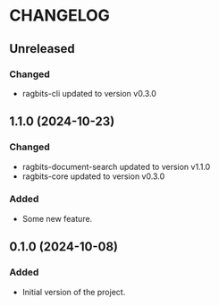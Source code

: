 # CHANGELOG

## Unreleased

### Changed

- ragbits-cli updated to version v0.3.0

## 1.1.0 (2024-10-23)

### Changed

- ragbits-document-search updated to version v1.1.0
- ragbits-core updated to version v0.3.0

### Added

- Some new feature.

## 0.1.0 (2024-10-08)

### Added

- Initial version of the project.